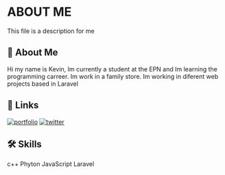 # ABOUT ME

This file is a description for me 


## 🚀 About Me
Hi my name is Kevin, Im currently a student at the EPN and Im learning the programming carreer.
Im work in a family store.
Im working in diferent web projects based in Laravel  



## 🔗 Links
[![portfolio](https://img.shields.io/badge/my_portfolio-000?style=for-the-badge&logo=ko-fi&logoColor=white)](https://github.com/KevinxDx3?tab=repositories)
[![twitter](https://img.shields.io/badge/twitter-1DA1F2?style=for-the-badge&logo=twitter&logoColor=white)](https://twitter.com/kevinxDx3)


## 🛠 Skills
c++
Phyton
JavaScript
Laravel
